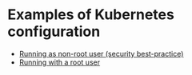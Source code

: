 # Examples of Kubernetes configuration

- [Running as non-root user (security best-practice)](kubernetes-uid-1234)
- [Running with a root user](kubernetes-uid-0)
